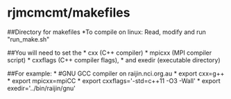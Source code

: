 rjmcmcmt/makefiles
==================

##Directory for makefiles
	*To compile on linux: Read, modify and run "run_make.sh"

##You will need to set the
	* cxx (C++ compiler)
	* mpicxx (MPI compiler script)
	* cxxflags (C++ compiler flags),
	* and exedir (executable directory)

##For example:
	* #GNU GCC compiler on raijin.nci.org.au
	* export cxx=g++
	* export mpicxx=mpiCC
	* export cxxflags='-std=c++11 -O3 -Wall'
	* export exedir='../bin/raijin/gnu'


